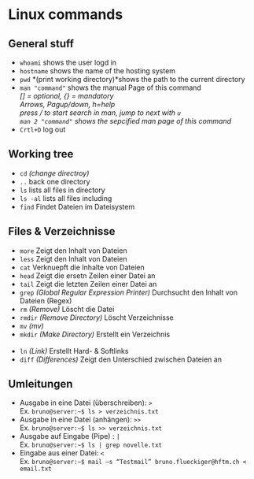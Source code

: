 # Linux commands

## General stuff
- `whoami` shows the user logd in
- `hostname` shows the name of the hosting system
- `pwd` *(print working directory)*shows the path to the current directory
- `man "command"` shows the manual Page of this command <br> 
*[] = optional, {} = mandatory* <br>
*Arrows, Pagup/down, h=help*<br>
*press / to start search in man, jump to next with `u`* <br>
*`man 2 "command"` shows the sepcified man page of this command*
- `Crtl+D` log out

## Working tree
- `cd` *(change directroy)*
- `..` back one directory
- `ls` lists all files in directory
- `ls -al` lists all files including 
- `find` Findet Dateien im Dateisystem


## Files & Verzeichnisse
- `more` Zeigt den Inhalt von Dateien
- `less` Zeigt den Inhalt von Dateien
- `cat` Verknuepft die Inhalte von Dateien
- `head` Zeigt die ersetn Zeilen einer Datei an
- `tail` Zeigt die letzten Zeilen einer Datei an
- `grep` *(Global Regular Expression Printer)* Durchsucht den Inhalt von Dateien (Regex)
- `rm` *(Remove)* Löscht die Datei
- `rmdir` *(Remove Directory)* Löscht Verzeichnisse
- `mv` *(mv)*
- `mkdir` *(Make Directory)* Erstellt ein Verzeichnis
<br><br>
- `ln` *(Link)* Erstellt Hard- & Softlinks
- `diff` *(Differences)* Zeigt den Unterschied zwischen Dateien an 


## Umleitungen

- Ausgabe in eine Datei (überschreiben): `>` <br>
Ex. `bruno@server:~$ ls > verzeichnis.txt`
- Ausgabe in eine Datei (anhängen): `>>`<br>
Ex. `bruno@server:~$ ls >> verzeichnis.txt`
- Ausgabe auf Eingabe (Pipe) : `|`<br>
Ex. `bruno@server:~$ ls | grep novelle.txt`
- Eingabe aus einer Datei: `<`<br>
Ex. `bruno@server:~$ mail –s “Testmail” bruno.flueckiger@hftm.ch < email.txt`